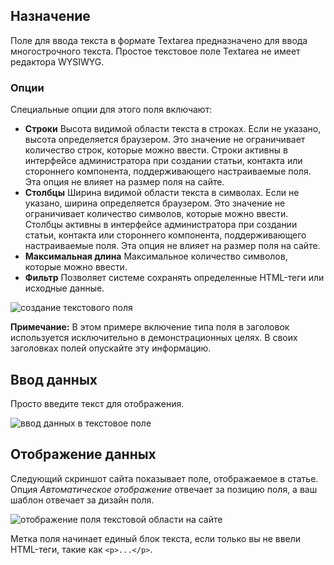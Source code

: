 <!-- Filename: J3.x:Adding_custom_fields/Textarea_Field / Display title: Поле Текстовой Области -->

## Назначение

Поле для ввода текста в формате Textarea предназначено для ввода многострочного текста. Простое текстовое поле Textarea не имеет редактора WYSIWYG.

### Опции

Специальные опции для этого поля включают:

- **Строки** Высота видимой области текста в строках. Если не указано, высота определяется браузером. Это значение не ограничивает количество строк, которые можно ввести. Строки активны в интерфейсе администратора при создании статьи, контакта или стороннего компонента, поддерживающего настраиваемые поля. Эта опция не влияет на размер поля на сайте.
- **Столбцы** Ширина видимой области текста в символах. Если не указано, ширина определяется браузером. Это значение не ограничивает количество символов, которые можно ввести. Столбцы активны в интерфейсе администратора при создании статьи, контакта или стороннего компонента, поддерживающего настраиваемые поля. Эта опция не влияет на размер поля на сайте.
- **Максимальная длина** Максимальное количество символов, которые можно ввести.
- **Фильтр** Позволяет системе сохранять определенные HTML-теги или исходные данные.

![создание текстового поля](../../../en/images/fields/fields-textarea-edit.png)

**Примечание:** В этом примере включение типа поля в заголовок используется исключительно в демонстрационных целях. В своих заголовках полей опускайте эту информацию.

## Ввод данных

Просто введите текст для отображения.

![ввод данных в текстовое поле](../../../en/images/fields/fields-textarea-data-entry.png)


## Отображение данных

Следующий скриншот сайта показывает поле, отображаемое в статье. Опция *Автоматическое отображение* отвечает за позицию поля, а ваш шаблон отвечает за дизайн поля.

![отображение поля текстовой области на сайте](../../../en/images/fields/fields-textarea-site.png)

Метка поля начинает единый блок текста, если только вы не ввели HTML-теги, такие как `<p>...</p>`.

